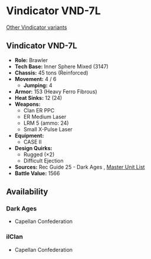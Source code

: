 # Vindicator VND-7L 

[Other Vindicator variants](../vindicator.md) 

## Vindicator VND-7L 

- **Role:** Brawler 
- **Tech Base:** Inner Sphere Mixed (3147) 
- **Chassis:** 45 tons (Reinforced) 
- **Movement:** 4 / 6 
  - **Jumping:** 4 
- **Armor:** 153 (Heavy Ferro Fibrous) 
- **Heat Sinks:** 12 (24) 
- **Weapons:** 
  - Clan ER PPC 
  - ER Medium Laser 
  - LRM 5 (ammo: 24) 
  - Small X-Pulse Laser 
- **Equipment:** 
  - CASE II 
- **Design Quirks:** 
  - Rugged (×2) 
  - Difficult Ejection 
- **Sources:** Rec Guide 25 - Dark Ages , [Master Unit List](http://masterunitlist.info/Unit/Details/9266) 
- **Battle Value:** 1566 

## Availability 

### Dark Ages 

- Capellan Confederation 

### ilClan 

- Capellan Confederation 

